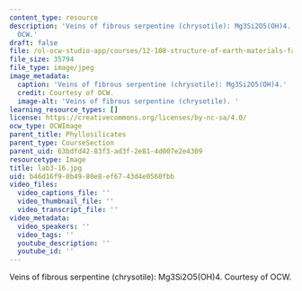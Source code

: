 ```yaml
---
content_type: resource
description: 'Veins of fibrous serpentine (chrysotile): Mg3Si2O5(OH)4. Courtesy of
  OCW.'
draft: false
file: /ol-ocw-studio-app/courses/12-108-structure-of-earth-materials-fall-2004/b46d16f90b4980e8ef6743d4e0560fbb_lab3-16.jpg
file_size: 35794
file_type: image/jpeg
image_metadata:
  caption: 'Veins of fibrous serpentine (chrysotile): Mg3Si2O5(OH)4.'
  credit: Courtesy of OCW.
  image-alt: 'Veins of fibrous serpentine (chrysotile). '
learning_resource_types: []
license: https://creativecommons.org/licenses/by-nc-sa/4.0/
ocw_type: OCWImage
parent_title: Phyllosilicates
parent_type: CourseSection
parent_uid: 63bdfd42-83f3-ad3f-2e81-4d007e2e4309
resourcetype: Image
title: lab3-16.jpg
uid: b46d16f9-0b49-80e8-ef67-43d4e0560fbb
video_files:
  video_captions_file: ''
  video_thumbnail_file: ''
  video_transcript_file: ''
video_metadata:
  video_speakers: ''
  video_tags: ''
  youtube_description: ''
  youtube_id: ''
---
```

Veins of fibrous serpentine (chrysotile): Mg3Si2O5(OH)4. Courtesy of OCW.